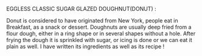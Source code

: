 EGGLESS CLASSIC SUGAR GLAZED DOUGHNUT(DONUT) :

Donut is considered to have originated from New York, people eat in Breakfast, as a snack or dessert. Doughnuts are usually deep fried from a flour dough, either in a ring shape or in several shapes without a hole. After frying the dough it is sprinkled with sugar, or icing is done or we can eat it plain as well. I have written its ingredients as well as its recipe !
